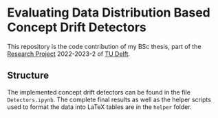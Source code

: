 # Evaluating Data Distribution Based Concept Drift Detectors

This repository is the code contribution of my BSc thesis, part of the [Research Project](https://github.com/TU-Delft-CSE/Research-Project) 2022-2023-2 of [TU Delft](https://https//github.com/TU-Delft-CSE).

## Structure

The implemented concept drift detectors can be found in the file `Detectors.ipynb`. The complete final results as well as the helper scripts used to format the data into LaTeX tables are in the `helper` folder.
